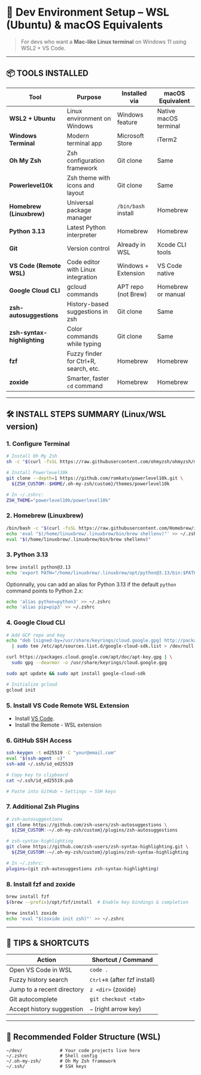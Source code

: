 # 🧰 Dev Environment Setup – WSL (Ubuntu) & macOS Equivalents

> For devs who want a **Mac-like Linux terminal** on Windows 11 using WSL2 + VS Code.

---

## 📦 TOOLS INSTALLED

| Tool                     | Purpose                                         | Installed via         | macOS Equivalent           |
|--------------------------|-------------------------------------------------|------------------------|----------------------------|
| **WSL2 + Ubuntu**        | Linux environment on Windows                   | Windows feature        | Native macOS terminal      |
| **Windows Terminal**     | Modern terminal app                            | Microsoft Store        | iTerm2                     |
| **Oh My Zsh**            | Zsh configuration framework                    | Git clone              | Same                       |
| **Powerlevel10k**        | Zsh theme with icons and layout                | Git clone              | Same                       |
| **Homebrew (Linuxbrew)**| Universal package manager                      | `/bin/bash` install    | Homebrew                   |
| **Python 3.13**          | Latest Python interpreter                      | Homebrew               | Homebrew                   |
| **Git**                  | Version control                                | Already in WSL         | Xcode CLI tools            |
| **VS Code (Remote WSL)**| Code editor with Linux integration             | Windows + Extension    | VS Code native             |
| **Google Cloud CLI**     | gcloud commands                                | APT repo (not Brew)    | Homebrew or manual         |
| **zsh-autosuggestions**  | History-based suggestions in zsh               | Git clone              | Same                       |
| **zsh-syntax-highlighting** | Color commands while typing               | Git clone              | Same                       |
| **fzf**                  | Fuzzy finder for Ctrl+R, search, etc.          | Homebrew               | Homebrew                   |
| **zoxide**               | Smarter, faster `cd` command                   | Homebrew               | Homebrew                   |

---

## 🛠 INSTALL STEPS SUMMARY (Linux/WSL version)

### 1. Configure Terminal
```bash
# Install Oh My Zsh
sh -c "$(curl -fsSL https://raw.githubusercontent.com/ohmyzsh/ohmyzsh/master/tools/install.sh)"

# Install Powerlevel10k
git clone --depth=1 https://github.com/romkatv/powerlevel10k.git \
  ${ZSH_CUSTOM:-$HOME/.oh-my-zsh/custom}/themes/powerlevel10k

# In ~/.zshrc:
ZSH_THEME="powerlevel10k/powerlevel10k"
```

### 2. Homebrew (Linuxbrew)

```bash
/bin/bash -c "$(curl -fsSL https://raw.githubusercontent.com/Homebrew/install/HEAD/install.sh)"
echo 'eval "$(/home/linuxbrew/.linuxbrew/bin/brew shellenv)"' >> ~/.zshrc
eval "$(/home/linuxbrew/.linuxbrew/bin/brew shellenv)"
```

### 3. Python 3.13
```bash
brew install python@3.13
echo 'export PATH="/home/linuxbrew/.linuxbrew/opt/python@3.13/bin:$PATH"' >> ~/.zshrc
```

Optionnally, you can add an alias for Python 3.13 if the default `python` command points to Python 2.x:
```bash
echo 'alias python=python3' >> ~/.zshrc
echo 'alias pip=pip3' >> ~/.zshrc
```

### 4. Google Cloud CLI
```bash
# Add GCP repo and key
echo "deb [signed-by=/usr/share/keyrings/cloud.google.gpg] http://packages.cloud.google.com/apt cloud-sdk main" \
  | sudo tee /etc/apt/sources.list.d/google-cloud-sdk.list > /dev/null

curl https://packages.cloud.google.com/apt/doc/apt-key.gpg | \
  sudo gpg --dearmor -o /usr/share/keyrings/cloud.google.gpg

sudo apt update && sudo apt install google-cloud-sdk

# Initialize gcloud
gcloud init
```

### 5. Install VS Code Remote WSL Extension
- Install [VS Code](https://code.visualstudio.com/).
- Install the Remote - WSL extension

### 6. GitHub SSH Access
```bash
ssh-keygen -t ed25519 -C "your@email.com"
eval "$(ssh-agent -s)"
ssh-add ~/.ssh/id_ed25519

# Copy key to clipboard
cat ~/.ssh/id_ed25519.pub

# Paste into GitHub → Settings → SSH keys
```

### 7. Additional Zsh Plugins
```bash
# zsh-autosuggestions
git clone https://github.com/zsh-users/zsh-autosuggestions \
  ${ZSH_CUSTOM:-~/.oh-my-zsh/custom}/plugins/zsh-autosuggestions

# zsh-syntax-highlighting
git clone https://github.com/zsh-users/zsh-syntax-highlighting.git \
  ${ZSH_CUSTOM:-~/.oh-my-zsh/custom}/plugins/zsh-syntax-highlighting

# In ~/.zshrc:
plugins=(git zsh-autosuggestions zsh-syntax-highlighting)
```

### 8. Install fzf and zoxide
```bash
brew install fzf
$(brew --prefix)/opt/fzf/install  # Enable key bindings & completion

brew install zoxide
echo 'eval "$(zoxide init zsh)"' >> ~/.zshrc
```

---

## 🧠 TIPS & SHORTCUTS

| Action                      | Shortcut / Command           |
|-----------------------------|------------------------------|
| Open VS Code in WSL         | `code .`                     |
| Fuzzy history search        | <kbd>Ctrl</kbd>+<kbd>R</kbd> (after fzf install) |
| Jump to a recent directory  | `z <dir>` (zoxide)           |
| Git autocomplete            | `git checkout <tab>`         |
| Accept history suggestion   | <kbd>→</kbd> (right arrow key) |

---

## 📁 Recommended Folder Structure (WSL)

```text
~/dev/              # Your code projects live here
~/.zshrc            # Shell config
~/.oh-my-zsh/       # Oh My Zsh framework
~/.ssh/             # SSH keys
```